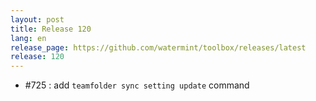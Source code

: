 ```yaml
---
layout: post
title: Release 120
lang: en
release_page: https://github.com/watermint/toolbox/releases/latest
release: 120
---
```


* #725 : add `teamfolder sync setting update` command
